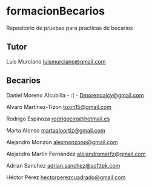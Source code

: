 # formacionBecarios
Repositorio de pruebas para practicas de becarios

## Tutor

Luis Murciano luismurciano@gmail.com

## Becarios

Daniel Moreno Alcubilla - :( - Dmorenoalcy@gmail.com 

Alvaro Martinez-Tizon tizon15@gmail.com

Rodrigo Espinoza rodrigociro@hotmail.es

Marta Alonso martaaloortiz@gmail.com

Alejandro Monzon alexmonzonp@gmail.com

Alejandro Martín Fernández alejandromarfz@gmail.com

Adrian Sanchez adrian.sanchez@softtek.com

Héctor Pérez hectorperezcuadrado@gmail.com
